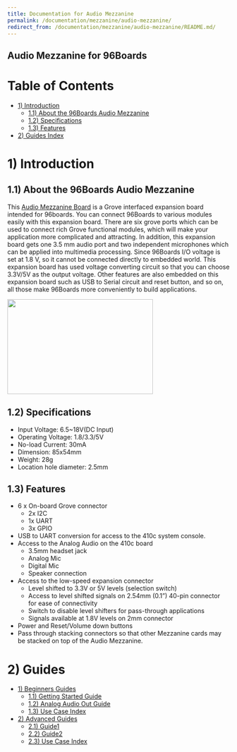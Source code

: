 ```yaml
---
title: Documentation for Audio Mezzanine
permalink: /documentation/mezzanine/audio-mezzanine/
redirect_from: /documentation/mezzanine/audio-mezzanine/README.md/
---
```

## Audio Mezzanine for 96Boards

# Table of Contents
- [1) Introduction](#1-introduction)
  - [1.1) About the 96Boards Audio Mezzanine](#11-about-the-96bBoards-audio-mezzanine)
  - [1.2) Specifications](#12-specifications)
  - [1.3) Features](#13-features)
- [2) Guides Index](#2-guides-index)

# 1) Introduction
## 1.1) About the 96Boards Audio Mezzanine

This [Audio Mezzanine Board](https://www.96boards.org/products/mezzanine/sensors-mezzanine/) is a Grove interfaced expansion board intended for 96boards. You can connect 96Boards to various modules easily with this expansion board. There are six grove ports which can be used to connect rich Grove functional modules, which will make your application more complicated and attracting. In addition, this expansion board gets one 3.5 mm audio port and two independent microphones which can be applied into multimedia processing. Since 96Boards I/O voltage is set at 1.8 V, so it cannot be connected directly to embedded world. This expansion board has used voltage converting circuit so that you can choose 3.3V/5V as the output voltage. Other features are also embedded on this expansion board such as USB to Serial circuit and reset button, and so on, all those make 96Boards more conveniently to build applications.


<img src="https://www.96boards.org/product/mezzanine/audio-mezzanine/images/audio-mezzanine.png?raw=true" data-canonical-src="https://www.96boards.org/product/mezzanine/audio-mezzanine/images/audio-mezzanine.png?raw=true" width="330" height="215" />

## 1.2) Specifications
- Input Voltage: 6.5~18V(DC Input)
- Operating Voltage: 1.8/3.3/5V
- No-load Current: 30mA
- Dimension: 85x54mm
- Weight: 28g
- Location hole diameter: 2.5mm

## 1.3) Features
- 6 x On-board Grove connector
  - 2x I2C
  - 1x UART
  - 3x GPIO
- USB to UART conversion for access to the 410c system console.
- Access to the Analog Audio on the 410c board
  - 3.5mm headset jack
  - Analog Mic
  - Digital Mic
  - Speaker connection
- Access to the low-speed expansion connector
  - Level shifted to 3.3V or 5V levels (selection switch)
  - Access to level shifted signals on 2.54mm (0.1”) 40-pin connector for ease of connectivity
  - Switch to disable level shifters for pass-through applications
  - Signals available at 1.8V levels on 2mm connector
- Power and Reset/Volume down buttons
- Pass through stacking connectors so that other Mezzanine cards may be stacked on top of the Audio Mezzanine.

# 2) Guides
- [1) Beginners Guides](./biginner_guides/README.md)
  - [1.1) Getting Started Guide](./biginner_guides/getting_started.md)
  - [1.2) Analog Audio Out Guide](./biginner_guides/audio_out.md)
  - [1.3) Use Case Index](./biginner_guides/toc_usecases.md)
- [2) Advanced Guides](./advanced_guides/README.md)
  - [2.1) Guide1](./advanced_guides/guide1.md)
  - [2.2) Guide2](./advanced_guides/guide2.md)
  - [2.3) Use Case Index](./advanced_guides/toc_usecases.md)

